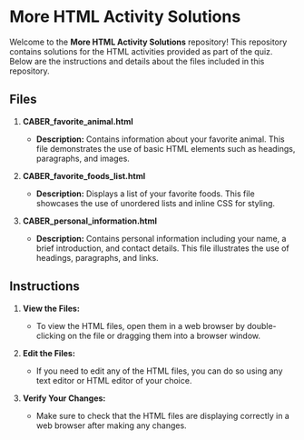 # More HTML Activity Solutions

Welcome to the **More HTML Activity Solutions** repository! This repository contains solutions for the HTML activities provided as part of the quiz. Below are the instructions and details about the files included in this repository.

## Files

1. **CABER_favorite_animal.html**
   - **Description:** Contains information about your favorite animal. This file demonstrates the use of basic HTML elements such as headings, paragraphs, and images.
   
2. **CABER_favorite_foods_list.html**
   - **Description:** Displays a list of your favorite foods. This file showcases the use of unordered lists and inline CSS for styling.
   
3. **CABER_personal_information.html**
   - **Description:** Contains personal information including your name, a brief introduction, and contact details. This file illustrates the use of headings, paragraphs, and links.

## Instructions

1. **View the Files:**
   - To view the HTML files, open them in a web browser by double-clicking on the file or dragging them into a browser window.

2. **Edit the Files:**
   - If you need to edit any of the HTML files, you can do so using any text editor or HTML editor of your choice.

3. **Verify Your Changes:**
   - Make sure to check that the HTML files are displaying correctly in a web browser after making any changes.

